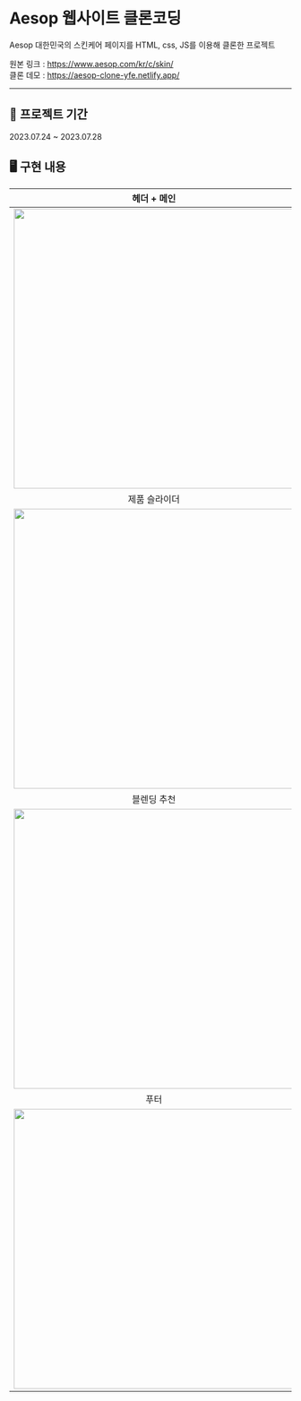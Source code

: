 # Aesop 웹사이트 클론코딩
Aesop 대한민국의 스킨케어 페이지를 HTML, css, JS를 이용해 클론한 프로젝트      
   
원본 링크 : https://www.aesop.com/kr/c/skin/      
클론 데모 : https://aesop-clone-yfe.netlify.app/ 
***

## 📅 프로젝트 기간
2023.07.24 ~ 2023.07.28

## 🖥 구현 내용

| 헤더 + 메인  | 제품 카테고리 |
| :--: | :--: |
| <img width="500" src="https://github.com/joanShim/clone-easop/assets/35457850/36d12203-f3c7-42b3-b9fc-47690ef1bf96">|  <img width="500" src="https://github.com/joanShim/clone-easop/assets/35457850/d41a0899-15e6-4e12-a9f0-0771ae2d84d9"> |
| 제품 슬라이더 | 피부 타입 |
|<img width="500"  src="https://github.com/joanShim/clone-easop/assets/35457850/471afce9-cf37-4e6b-b9b0-9d96a7c66651"> | <img width="500" src="https://github.com/joanShim/clone-easop/assets/35457850/e23ec87a-e123-45a8-b542-b699eabae58e"> |
| 블렌딩 추천 | 아티클 |
| <img width="500" src="https://github.com/joanShim/clone-easop/assets/35457850/3d7141af-ef4c-44b5-a9b8-c6efeb596b99">| <img width="500" src="https://github.com/joanShim/clone-easop/assets/35457850/36f75aca-319c-499d-b5ec-dbf830c875d4"> |
 | 푸터 |  |
 | <img width="500" src="https://github.com/joanShim/clone-easop/assets/35457850/c3e24298-9d3b-461c-bbf3-113297955aa4">|  |
